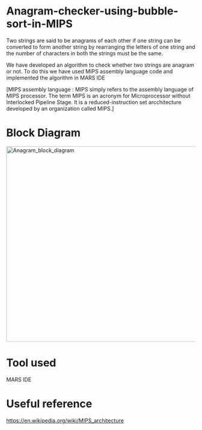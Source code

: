 # Anagram-checker-using-bubble-sort-in-MIPS
Two strings are said to be anagrams of each other if one string can be converted to form another string 
by rearranging the letters of one string and the number of characters in both the strings must be the same. 

We have developed an algorithm to check whether two strings are anagram or not. To do this we have used MIPS assembly language code and implemented the algorithm in MARS IDE

[MIPS assembly language : MIPS simply refers to the assembly language of MIPS processor. The term MIPS is an acronym for Microprocessor without Interlocked Pipeline Stage. It is a reduced-instruction set arcchitecture developed by an organization called MIPS.] 

# Block Diagram
<img width="520" alt="Anagram_block_diagram" src="https://user-images.githubusercontent.com/84734976/195911010-fd95dc5e-cce6-499d-9294-d171183932c2.png">


# Tool used 
MARS IDE

# Useful reference
 https://en.wikipedia.org/wiki/MIPS_architecture
